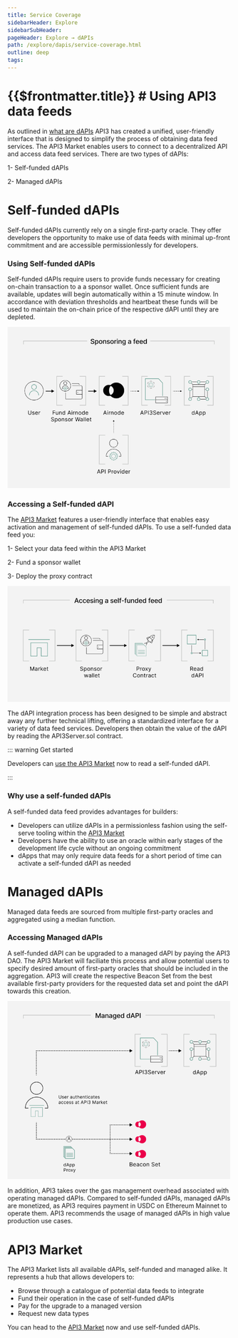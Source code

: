 ```yaml
---
title: Service Coverage
sidebarHeader: Explore
sidebarSubHeader:
pageHeader: Explore → dAPIs
path: /explore/dapis/service-coverage.html
outline: deep
tags:
---
```


<PageHeader/>

<SearchHighlight/>

# {{$frontmatter.title}} # Using API3 data feeds

As outlined in [what are dAPIs](/explore/dapis/what-are-dapis) API3 has created
a unified, user-friendly interface that is designed to simplify the process of
obtaining data feed services. The API3 Market enables users to connect to a
decentralized API and access data feed services. There are two types of dAPIs:

1- Self-funded dAPIs

2- Managed dAPIs

# Self-funded dAPIs

Self-funded dAPIs currently rely on a single first-party oracle. They offer
developers the opportunity to make use of data feeds with minimal up-front
commitment and are accessible permissionlessly for developers.

### Using Self-funded dAPIs

Self-funded dAPIs require users to provide funds necessary for creating on-chain
transaction to a a sponsor wallet. Once sufficient funds are available, updates
will begin automatically within a 15 minute window. In accordance with deviation
thresholds and heartbeat these funds will be used to maintain the on-chain price
of the respective dAPI until they are depleted.

  <img src="../assets/images/Sponsoring_a_feed_overview.png" style="width:500px">

<!--::: tip Developer info

dAPI implmentation to your solidity contract is simple, learn more [within this
starter kit](link to API3 DAO starter kit).

:::-->

<!--Self-funded dAPIs currently rely on a single first-party oracle and projects utilizing these in production and high value use cases should consider the risk and security implications.
Read more in our
[security considerations](/explore/dapis/security-considerations.md)-->

### Accessing a Self-funded dAPI

The [API3 Market](https://market.api3.org) features a user-friendly interface
that enables easy activation and management of self-funded dAPIs. To use a
self-funded data feed you:

1- Select your data feed within the API3 Market

2- Fund a sponsor wallet

3- Deploy the proxy contract

  <img src="../assets/images/self_funded_market_process_notext.png" style="width:500px">

The dAPI integration process has been designed to be simple and abstract away
any further technical lifting, offering a standardized interface for a variety
of data feed services. Developers then obtain the value of the dAPI by reading
the API3Server.sol contract.

::: warning Get started

Developers can [use the API3 Market](/guides/dapis/read-self-funded-dapi/) now
to read a self-funded dAPI.

:::

### Why use a self-funded dAPIs

A self-funded data feed provides advantages for builders:

- Developers can utilize dAPIs in a permissionless fashion using the self-serve
  tooling within the [API3 Market](https://market.api3.org/dapis)
- Developers have the ability to use an oracle within early stages of the
  development life cycle without an ongoing commitment
- dApps that may only require data feeds for a short period of time can activate
  a self-funded dAPI as needed

<!--Additionally, the API3 Market provides an intuitive interface to check the
status of respective self-funded dAPIs and fund them accordingly.-->

# Managed dAPIs

Managed data feeds are sourced from multiple first-party oracles and aggregated
using a median function.

### Accessing Managed dAPIs

A self-funded dAPI can be upgraded to a managed dAPI by paying the API3 DAO. The
API3 Market will faciliate this process and allow potential users to specify
desired amount of first-party oracles that should be included in the
aggregation. API3 will create the respective Beacon Set from the best available
first-party providers for the requested data set and point the dAPI towards this
creation.

 <img src="../assets/images/Managed_dAPI_visual.png" style="width:500px">

In addition, API3 takes over the gas management overhead associated with
operating managed dAPIs. Compared to self-funded dAPIs, managed dAPIs are
monetized, as API3 requires payment in USDC on Ethereum Mainnet to operate them.
API3 recommends the usage of managed dAPIs in high value production use cases.

# API3 Market

The API3 Market lists all available dAPIs, self-funded and managed alike. It
represents a hub that allows developers to:

- Browse through a catalogue of potential data feeds to integrate
- Fund their operation in the case of self-funded dAPIs
- Pay for the upgrade to a managed version
- Request new data types

You can head to the [API3 Market](https://market.api3.org/dapis) now and use
self-funded dAPIs.
